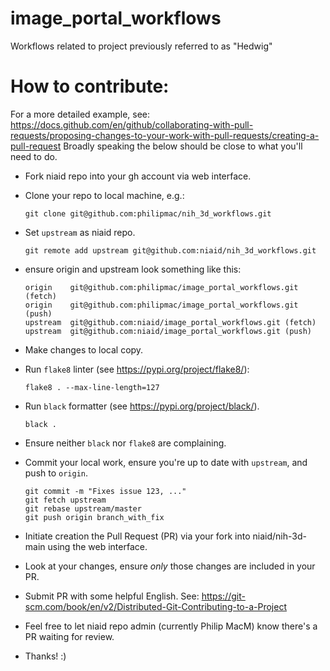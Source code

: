 # image_portal_workflows
Workflows related to project previously referred to as "Hedwig"


# How to contribute:
For a more detailed example, see: https://docs.github.com/en/github/collaborating-with-pull-requests/proposing-changes-to-your-work-with-pull-requests/creating-a-pull-request
Broadly speaking the below should be close to what you'll need to do.

- Fork niaid repo into your gh account via web interface.
- Clone your repo to local machine, e.g.:

	`git clone git@github.com:philipmac/nih_3d_workflows.git`

- Set `upstream` as niaid repo.

	`git remote add upstream git@github.com:niaid/nih_3d_workflows.git`

- ensure origin and upstream look something like this:
  ```$ git remote -v
  origin	git@github.com:philipmac/image_portal_workflows.git (fetch)
  origin	git@github.com:philipmac/image_portal_workflows.git (push)
  upstream	git@github.com:niaid/image_portal_workflows.git (fetch)
  upstream	git@github.com:niaid/image_portal_workflows.git (push)
  ```
- Make changes to local copy.
- Run `flake8` linter (see https://pypi.org/project/flake8/):

	`flake8 . --max-line-length=127`

- Run `black` formatter (see https://pypi.org/project/black/).

	`black .`

- Ensure neither `black` nor `flake8` are complaining.

- Commit your local work, ensure you're up to date with `upstream`, and push to `origin`.

	```
	git commit -m "Fixes issue 123, ..."
	git fetch upstream
	git rebase upstream/master
	git push origin branch_with_fix
	```

- Initiate creation the Pull Request (PR) via your fork into niaid/nih-3d-main using the web interface.
- Look at your changes, ensure *only* those changes are included in your PR.
- Submit PR with some helpful English. See: https://git-scm.com/book/en/v2/Distributed-Git-Contributing-to-a-Project
- Feel free to let niaid repo admin (currently Philip MacM) know there's a PR waiting for review.
- Thanks! :)
